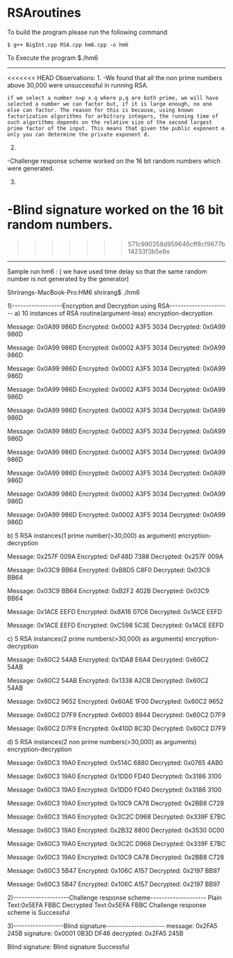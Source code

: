 # RSAroutines

To build the program please run the following command

    $ g++ BigInt.cpp RSA.cpp hm6.cpp -o hm6

To Execute the program
    $./hm6

-----------------------------------------------------------------------

<<<<<<< HEAD
Observations:
1.
-We found that all the non prime numbers above 30,000 were unsuccessful in running RSA.

    if we select a number n=p x q where p,q are both prime, we will have selected a number we can factor but, if it is large enough, no one else can factor. The reason for this is because, using known factorization algorithms for arbitrary integers, the running time of such algorithms depends on the relative size of the second largest prime factor of the input. This means that given the public exponent e only you can determine the private exponent d.

2.
-Challenge response scheme worked on the 16 bit random numbers which were generated.

3.
-Blind signature worked on the 16 bit random numbers.
=======
>>>>>>> 571c990358d959646cff8cf9677b14233f3b5e8e

--------------------------------------------------------------------------

Sample run hm6 : ( we have used time delay so that the same random number is not generated by the generator)

Shrirangs-MacBook-Pro:HM6 shrirang$ ./hm6

1)------------------Encryption and Decryption using RSA----------------------
a) 10 instances of RSA routine(argument-less) encryption-decryption

Message: 0x0A99 986D 		Encrypted: 0x0002 A3F5 3034 		Decrypted: 0x0A99 986D

Message: 0x0A99 986D 		Encrypted: 0x0002 A3F5 3034 		Decrypted: 0x0A99 986D

Message: 0x0A99 986D 		Encrypted: 0x0002 A3F5 3034 		Decrypted: 0x0A99 986D

Message: 0x0A99 986D 		Encrypted: 0x0002 A3F5 3034 		Decrypted: 0x0A99 986D

Message: 0x0A99 986D 		Encrypted: 0x0002 A3F5 3034 		Decrypted: 0x0A99 986D

Message: 0x0A99 986D 		Encrypted: 0x0002 A3F5 3034 		Decrypted: 0x0A99 986D

Message: 0x0A99 986D 		Encrypted: 0x0002 A3F5 3034 		Decrypted: 0x0A99 986D

Message: 0x0A99 986D 		Encrypted: 0x0002 A3F5 3034 		Decrypted: 0x0A99 986D

Message: 0x0A99 986D 		Encrypted: 0x0002 A3F5 3034 		Decrypted: 0x0A99 986D

Message: 0x0A99 986D 		Encrypted: 0x0002 A3F5 3034 		Decrypted: 0x0A99 986D

b) 5 RSA instances(1 prime number(>30,000) as argument) encryption-decryption

Message: 0x257F 009A 		Encrypted: 0xF48D 7388 		Decrypted: 0x257F 009A

Message: 0x03C9 BB64 		Encrypted: 0xB8D5 C8F0 		Decrypted: 0x03C9 BB64

Message: 0x03C9 BB64 		Encrypted: 0xB2F2 402B 		Decrypted: 0x03C9 BB64

Message: 0x1ACE EEFD 		Encrypted: 0x8A16 07C6 		Decrypted: 0x1ACE EEFD

Message: 0x1ACE EEFD 		Encrypted: 0xC598 5C3E 		Decrypted: 0x1ACE EEFD

c) 5 RSA instances(2 prime numbers(>30,000) as arguments) encryption-decryption

Message: 0x60C2 54AB 	Encrypted: 0x1DA8 E6A4 	Decrypted: 0x60C2 54AB

Message: 0x60C2 54AB 	Encrypted: 0x1338 A2CB 	Decrypted: 0x60C2 54AB

Message: 0x60C2 9652 	Encrypted: 0x60AE 1F00 	Decrypted: 0x60C2 9652

Message: 0x60C2 D7F9 	Encrypted: 0x6003 8944 	Decrypted: 0x60C2 D7F9

Message: 0x60C2 D7F9 	Encrypted: 0x410D 8C3D 	Decrypted: 0x60C2 D7F9

d) 5 RSA instances(2 non prime numbers(>30,000) as arguments) encryption-decryption

Message: 0x60C3 19A0 	Encrypted: 0x514C 6880 	Decrypted: 0x0765 4AB0

Message: 0x60C3 19A0 	Encrypted: 0x1DD0 FD40 	Decrypted: 0x3186 3100

Message: 0x60C3 19A0 	Encrypted: 0x1DD0 FD40 	Decrypted: 0x3186 3100

Message: 0x60C3 19A0 	Encrypted: 0x10C9 CA78 	Decrypted: 0x2BB8 C728

Message: 0x60C3 19A0 	Encrypted: 0x3C2C D968 	Decrypted: 0x339F E7BC

Message: 0x60C3 19A0 	Encrypted: 0x2B32 8800 	Decrypted: 0x3530 0C00

Message: 0x60C3 19A0 	Encrypted: 0x3C2C D968 	Decrypted: 0x339F E7BC

Message: 0x60C3 19A0 	Encrypted: 0x10C9 CA78 	Decrypted: 0x2BB8 C728

Message: 0x60C3 5B47 	Encrypted: 0x106C A157 	Decrypted: 0x2197 BB97

Message: 0x60C3 5B47 	Encrypted: 0x106C A157 	Decrypted: 0x2197 BB97

2)--------------------Challenge response scheme--------------------
Plain Text:0x5EFA FBBC 	Decrypted Text:0x5EFA FBBC
Challenge response scheme is Successful

3)------------------Blind signature---------------------
message: 0x2FA5 245B 	signature: 0x0001 0B3D DF46 	decrypted: 0x2FA5 245B

Blind signature: Blind signature Successful
